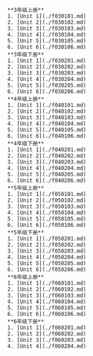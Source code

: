 ﻿    **3年级上册**
    1. [Unit 1](./f030101.md)
    2. [Unit 2](./f030102.md)
    3. [Unit 3](./f030103.md)
    4. [Unit 4](./f030104.md)
    5. [Unit 5](./f030105.md)
    6. [Unit 6](./f030106.md)
    **3年级下册**
    1. [Unit 1](./f030201.md)
    2. [Unit 2](./f030202.md)
    3. [Unit 3](./f030203.md)
    4. [Unit 4](./f030204.md)
    5. [Unit 5](./f030205.md)
    6. [Unit 6](./f030206.md)
    **4年级上册**
    1. [Unit 1](./f040101.md)
    2. [Unit 2](./f040102.md)
    3. [Unit 3](./f040103.md)
    4. [Unit 4](./f040104.md)
    5. [Unit 5](./f040105.md)
    6. [Unit 6](./f040106.md)
    **4年级下册**
    1. [Unit 1](./f040201.md)
    2. [Unit 2](./f040202.md)
    3. [Unit 3](./f040203.md)
    4. [Unit 4](./f040204.md)
    5. [Unit 5](./f040205.md)
    6. [Unit 6](./f040206.md)
    **5年级上册**
    1. [Unit 1](./f050101.md)
    2. [Unit 2](./f050102.md)
    3. [Unit 3](./f050103.md)
    4. [Unit 4](./f050104.md)
    5. [Unit 5](./f050105.md)
    6. [Unit 6](./f050106.md)
    **5年级下册**
    1. [Unit 1](./f050201.md)
    2. [Unit 2](./f050202.md)
    3. [Unit 3](./f050203.md)
    4. [Unit 4](./f050204.md)
    5. [Unit 5](./f050205.md)
    6. [Unit 6](./f050206.md)
    **6年级上册**
    1. [Unit 1](./f060101.md)
    2. [Unit 2](./f060102.md)
    3. [Unit 3](./f060103.md)
    4. [Unit 4](./f060104.md)
    5. [Unit 5](./f060105.md)
    6. [Unit 6](./f060106.md)
    **6年级下册**
    1. [Unit 1](./f060201.md)
    2. [Unit 2](./f060202.md)
    3. [Unit 3](./f060203.md)
    4. [Unit 4](./f060204.md)
